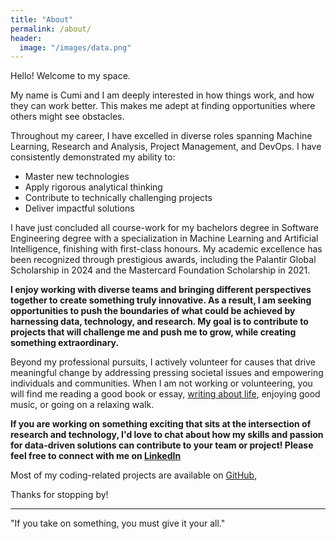 ```yaml
---
title: "About"
permalink: /about/
header:
  image: "/images/data.png"
---
```


Hello! Welcome to my space. 

My name is Cumi and I am deeply interested in how things work, and how they can work better. This makes me adept at finding opportunities where others might see obstacles.

Throughout my career, I have excelled in diverse roles spanning Machine Learning, Research and Analysis, Project Management, and DevOps. I have consistently demonstrated my ability to:

- Master new technologies
- Apply rigorous analytical thinking
- Contribute to technically challenging projects
- Deliver impactful solutions

I have just concluded all course-work for my bachelors degree in Software Engineering degree with a specialization in Machine Learning and Artificial Intelligence, finishing with first-class honours. My academic excellence has been recognized through prestigious awards, including the Palantir Global Scholarship in 2024 and the Mastercard Foundation Scholarship in 2021.

**I enjoy working with diverse teams and bringing different perspectives together to create something truly innovative. As a result, I am seeking opportunities to push the boundaries of what could be achieved by harnessing data, technology, and research. My goal is to contribute to projects that will challenge me and push me to grow, while creating something extraordinary.**


Beyond my professional pursuits, I actively volunteer for causes that drive meaningful change by addressing pressing societal issues and empowering individuals and communities. When I am not working or volunteering, you will find me reading a good book or essay, [writing about life](https://journeylessons.substack.com/), enjoying good music, or going on a relaxing walk.

**If you are working on something exciting that sits at the intersection of research and technology, I'd love to chat about how my skills and passion for data-driven solutions can contribute to your team or project! Please feel free to connect with me on [LinkedIn](https://www.linkedin.com/in/cumi-oyemike/)**



Most of my coding-related projects are available on [GitHub](https://github.com/CtripleU),


Thanks for stopping by!

---

"If you take on something, you must give it your all."

